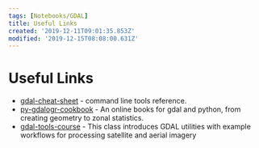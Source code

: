```yaml
---
tags: [Notebooks/GDAL]
title: Useful Links
created: '2019-12-11T09:01:35.853Z'
modified: '2019-12-15T08:08:00.631Z'
---
```


# Useful Links

* [gdal-cheat-sheet](https://github.com/dwtkns/gdal-cheat-sheet) - command line tools reference.
* [py-gdalogr-cookbook](https://pcjericks.github.io/py-gdalogr-cookbook/) - An online books for gdal and python, from creating geometry to zonal statistics.
* [gdal-tools-course](https://courses.spatialthoughts.com/gdal-tools.html) - This class introduces GDAL utilities with example workflows for processing satellite and aerial imagery

